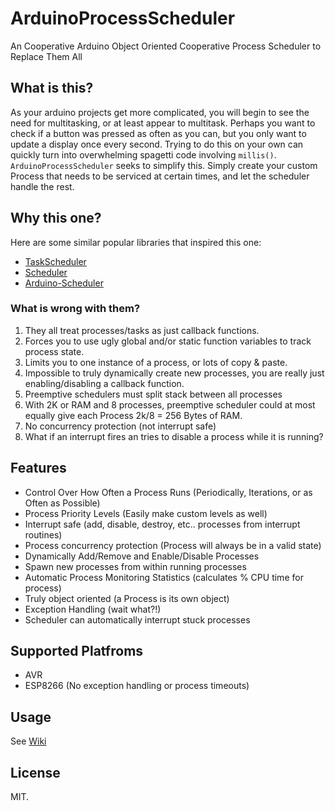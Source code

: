# ArduinoProcessScheduler
An Cooperative Arduino Object Oriented Cooperative Process Scheduler to Replace Them All

## What is this?
As your arduino projects get more complicated, you will begin to see the need for multitasking, or at least appear to multitask. Perhaps you want to check if a button was pressed as often as you can, but you only want to update a display once every second. Trying to do this on your own can quickly turn into overwhelming spagetti code involving `millis()`. `ArduinoProcessScheduler` seeks to simplify this. Simply create your custom Process that needs to be serviced at certain times, and let the scheduler handle the rest.

## Why this one?

Here are some similar popular libraries that inspired this one:
- [TaskScheduler](https://github.com/arkhipenko/TaskScheduler)
- [Scheduler](https://github.com/arduino-libraries/Scheduler)
- [Arduino-Scheduler](https://github.com/mikaelpatel/Arduino-Scheduler)

### What is wrong with them?

1. They all treat processes/tasks as just callback functions. 
  1. Forces you to use ugly global and/or static function variables to track process state.
  2. Limits you to one instance of a process, or lots of copy & paste.
  3. Impossible to truly dynamically create new processes, you are really just enabling/disabling a callback function.
2. Preemptive schedulers must split stack between all processes
  1. With 2K or RAM and 8 processes, preemptive scheduler could at most equally give each Process 2k/8 = 256 Bytes of RAM.
3. No concurrency protection (not interrupt safe)
  1. What if an interrupt fires an tries to disable a process while it is running?


## Features
- Control Over How Often a Process Runs (Periodically, Iterations, or as Often as Possible)
- Process Priority Levels (Easily make custom levels as well)
- Interrupt safe (add, disable, destroy, etc.. processes from interrupt routines)
- Process concurrency protection (Process will always be in a valid state)
- Dynamically Add/Remove and Enable/Disable Processes
- Spawn new processes from within running processes
- Automatic Process Monitoring Statistics (calculates % CPU time for process)
- Truly object oriented (a Process is its own object)
- Exception Handling (wait what?!)
- Scheduler can automatically interrupt stuck processes

## Supported Platfroms
- AVR
- ESP8266 (No exception handling or process timeouts)


## Usage 
See [Wiki](https://github.com/wizard97/ArduinoProcessScheduler/wiki)


## License
MIT.
